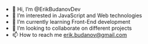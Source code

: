 - 👋 Hi, I’m @ErikBudanovDev
- 👀 I’m interested in JavaScript and Web technologies
- 🌱 I’m currently learning Front-End development
- 💞️ I’m looking to collaborate on different projects 
- 📫 How to reach me erik.budanov@gmail.com

<!---
ErikBudanovDev/ErikBudanovDev is a ✨ special ✨ repository because its `README.md` (this file) appears on your GitHub profile.
You can click the Preview link to take a look at your changes.
--->
